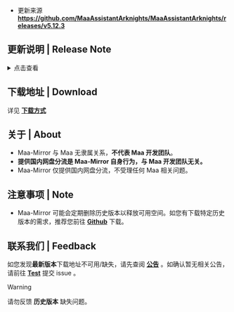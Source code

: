 
- 更新来源
**https://github.com/MaaAssistantArknights/MaaAssistantArknights/releases/v5.12.3**

## 更新说明 | Release Note
<details>

<summary>点击查看</summary>

### 停不下来了 | Highlight

* Base navigation fixes for the overseas clients

### 新增 | New

* 繁中服更新活動導航"懷黍離" (#11592)  By XuQingTW

### 修复 | Fix

* 繁中服-生息演算中，完成生存週期畫面、大地圖畫面卡住 (#11649)  By momomochi987
* 繁中服 生息演算讀檔畫面卡住 (#11646)  By momomochi987
* 基建修复4 识别不到缩小状态下的后两个宿舍  By ABA2396
* 38c8dd8 68357b9 modified base tasks in Official. Global needs custom ROI to work  By Constrat
* 380bf68 modified Base Infrast Siege for all clients. Reverting for global and co.  By Constrat

### 文档 | Docs

* README 移除 MaaX，更换前端仓库地址 (#11636)  By Rbqwow

### 其他 | Other

* 補上繁中服的加工站、訓練室相關內容 (#11648)  By momomochi987
* 调整基建宿舍阈值  By ABA2396
* 调整基建发电站阈值  By ABA2396

**Full Changelog**: [v5.12.2 -> v5.12.3](https://github.com/MaaAssistantArknights/MaaAssistantArknights/compare/v5.12.2...v5.12.3)


</details>

## 下载地址 | Download
详见 **[下载方式]({DONWLOAD_ISSUE_URL})**

## 关于 | About
- Maa-Mirror 与 Maa 无隶属关系，**不代表 Maa 开发团队**。
- **提供国内网盘分流是 Maa-Mirror 自身行为，与 Maa 开发团队无关。**
- Maa-Mirror 仅提供国内网盘分流，不受理任何 Maa 相关问题。

## 注意事项 | Note
- Maa-Mirror 可能会定期删除历史版本以释放可用空间。如您有下载特定历史版本的需求，推荐您前往 **[Github](https://github.com/MaaAssistantArknights/MaaAssistantArknights/releases)** 下载。

## 联系我们 | Feedback
如您发现**最新版本**下载地址不可用/缺失，请先查阅 **[公告](https://weinibuliu.github.io/post/1.html)** 。如确认暂无相关公告，请前往 **[Test](https://github.com/weinibuliu)** 提交 issue 。
>[!WARNING]
请勿反馈 **历史版本** 缺失问题。
    